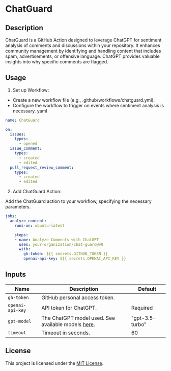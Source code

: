 # ChatGuard

## Description

ChatGuard is a GitHub Action designed to leverage ChatGPT for sentiment analysis of comments and discussions within your repository. It enhances community management by identifying and handling content that includes spam, advertisements, or offensive language. ChatGPT provides valuable insights into why specific comments are flagged.

## Usage

1. Set up Workflow:
- Create a new workflow file (e.g., .github/workflows/chatguard.yml).
- Configure the workflow to trigger on events where sentiment analysis is necessary.
yaml

```yaml
name: ChatGuard

on:
  issues:
    types:
      - opened
  issue_comment:
    types:
      - created
      - edited
  pull_request_review_comment:
    types:
      - created
      - edited
```

2. Add ChatGuard Action:

Add the ChatGuard action to your workflow, specifying the necessary parameters.

```yaml
jobs:
  analyze_content:
    runs-on: ubuntu-latest

    steps:
    - name: Analyze Comments with ChatGPT
      uses: your-organization/chat-guard@v0
      with:
        gh-token: ${{ secrets.GITHUB_TOKEN }}
        openai-api-key: ${{ secrets.OPENAI_API_KEY }}
```

## Inputs

| Name | Description | Default |
|---|---|---|
| `gh-token` | GitHub personal access token. | |
| `openai-api-key` | API token for ChatGPT. | Required |
| `gpt-model` | The ChatGPT model used. See available models [here](https://github.com/sashabaranov/go-openai/blob/master/completion.go#L20). | "gpt-3.5-turbo" |
| `timeout` | Timeout in seconds. | 60 |


## License
This project is licensed under the [MIT License](/LICENSE).